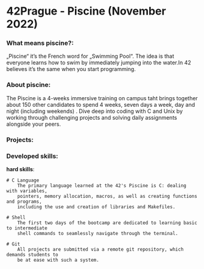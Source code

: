 # 42Prague - Piscine (November 2022)

### What means piscine?:

„Piscine“ it’s the French word for „Swimming Pool“. The idea is that everyone learns how to swim by immediately jumping into the water.In 42 believes it’s the same when you start programming.

### About piscine:

The Piscine is a 4-weeks immersive training on campus taht brings together about 150 other candidates to spend 4 weeks, seven days a week, day and night (including weekends) . 
Dive deep into coding with C and Unix by working through challenging projects and solving daily assignments alongside your peers.

### Projects:

### Developed skills:

**hard skills**:
```
# C Language
	The primary language learned at the 42's Piscine is C: dealing with variables,
	pointers, memory allocation, macros, as well as creating functions and programs,
	including the use and creation of libraries and Makefiles.

# Shell
	The first two days of the bootcamp are dedicated to learning basic to intermediate
	shell commands to seamlessly navigate through the terminal.

# Git
	All projects are submitted via a remote git repository, which demands students to
	be at ease with such a system.
```
